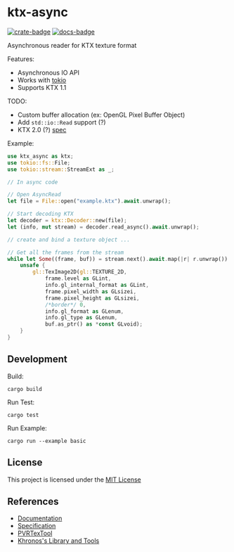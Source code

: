# ktx-async

[![crate-badge]][crate-link] [![docs-badge]][docs-link]

[crate-badge]: https://img.shields.io/crates/v/ktx-async.svg
[crate-link]: https://crates.io/crates/ktx-async
[docs-badge]: https://docs.rs/ktx-async/badge.svg
[docs-link]: https://docs.rs/ktx-async

Asynchronous reader for KTX texture format

Features:

- Asynchronous IO API
- Works with [tokio](https://github.com/tokio-rs/tokio)
- Supports KTX 1.1

TODO:

- Custom buffer allocation (ex: OpenGL Pixel Buffer Object)
- Add `std::io::Read` support (?)
- KTX 2.0 (?) [spec](http://github.khronos.org/KTX-Specification/)

Example:

```rust
use ktx_async as ktx;
use tokio::fs::File;
use tokio::stream::StreamExt as _;

// In async code

// Open AsyncRead
let file = File::open("example.ktx").await.unwrap();

// Start decoding KTX
let decoder = ktx::Decoder::new(file);
let (info, mut stream) = decoder.read_async().await.unwrap();

// create and bind a texture object ...

// Get all the frames from the stream
while let Some((frame, buf)) = stream.next().await.map(|r| r.unwrap()) {
    unsafe {
        gl::TexImage2D(gl::TEXTURE_2D,
            frame.level as GLint,
            info.gl_internal_format as GLint,
            frame.pixel_width as GLsizei,
            frame.pixel_height as GLsizei,
            /*border*/ 0,
            info.gl_format as GLenum,
            info.gl_type as GLenum,
            buf.as_ptr() as *const GLvoid);
    }
}
```

## Development

Build:

```
cargo build
```

Run Test:

```
cargo test
```

Run Example:

```
cargo run --example basic
```

## License

This project is licensed under the [MIT License](LICENSE)

## References

- [Documentation](https://www.khronos.org/opengles/sdk/tools/KTX/)
- [Specification](https://www.khronos.org/opengles/sdk/tools/KTX/file_format_spec/)
- [PVRTexTool](https://www.imgtec.com/developers/powervr-sdk-tools/pvrtextool/)
- [Khronos's Library and Tools](https://github.com/KhronosGroup/KTX-Software)
